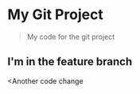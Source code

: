  # My Git Project

 > My code for the git project

 ## I'm in the feature branch
 
 <Another code change
